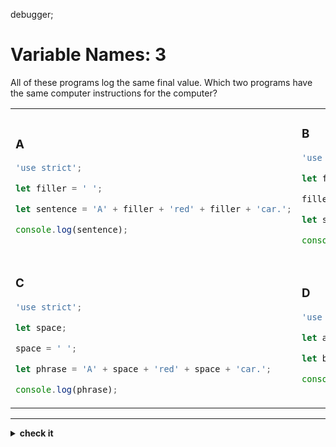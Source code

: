 debugger;

# Variable Names: 3

All of these programs log the same final value. Which two programs have the same
computer instructions for the computer?

<table>

<tr>
<td>

### A

```js
'use strict';

let filler = ' ';

let sentence = 'A' + filler + 'red' + filler + 'car.';

console.log(sentence);
```

</td>
<td>

### B

```js
'use strict';

let filler;

filler = ' ';

let sentence = 'A' + filler + 'red' + filler + 'car.';

console.log(sentence);
```

</td>
</tr>

<tr>
<td>

### C

```js
'use strict';

let space;

space = ' ';

let phrase = 'A' + space + 'red' + space + 'car.';

console.log(phrase);
```

</td>
<td>

### D

```js
'use strict';

let a = ' ';

let b = 'A' + a + 'red' + ' ' + 'car.';

console.log(b);
```

</td>
</tr>

</table>

---

<details>
<summary><strong>check it</strong></summary>
<br>

**B** and **C**.

</details>
